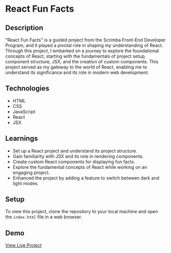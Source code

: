 # React Fun Facts

## Description
"React Fun Facts" is a guided project from the Scrimba Front-End Developer Program, and it played a pivotal role in shaping my understanding of React. Through this project, I embarked on a journey to explore the foundational concepts of React, starting with the fundamentals of project setup, component structure, JSX, and the creation of custom components. This project served as my gateway to the world of React, enabling me to understand its significance and its role in modern web development.

## Technologies
- HTML
- CSS
- JavaScript
- React
- JSX

## Learnings
- Set up a React project and understand its project structure.
- Gain familiarity with JSX and its role in rendering components.
- Create custom React components for displaying fun facts.
- Explore the fundamental concepts of React while working on an engaging project.
- Enhanced the project by adding a feature to switch between dark and light modes.

## Setup
To view this project, clone the repository to your local machine and open the `index.html` file in a web browser.


## Demo
[View Live Project](#)
